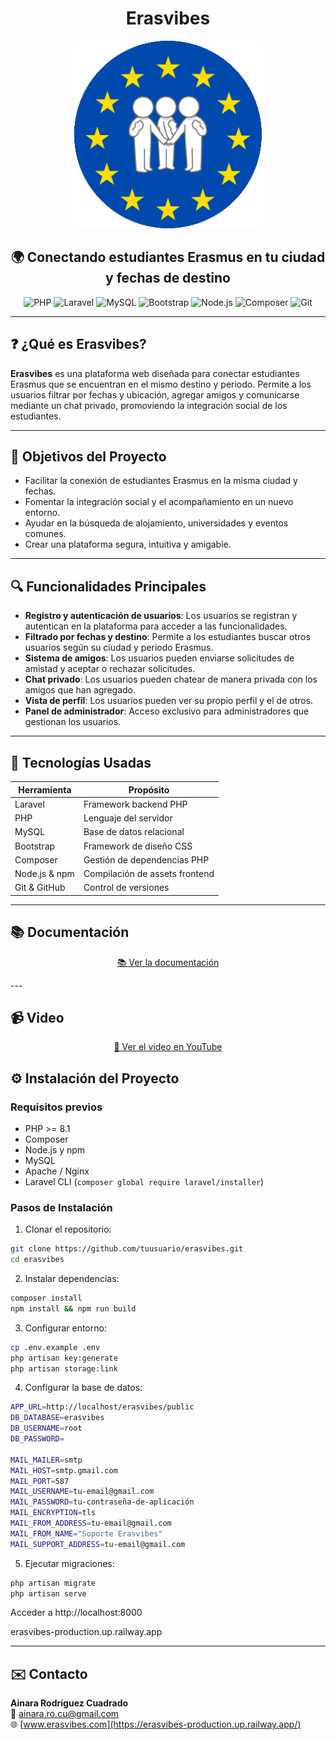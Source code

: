 <div align="center">
  <h1>Erasvibes</h1>
</div>

<div align="center">
  <img src="public/img/logo.png" alt="Erasvibes Logo" width="300" />
  <h2>🌍 Conectando estudiantes Erasmus en tu ciudad y fechas de destino</h2>
  
  <div>
    <img src="https://img.shields.io/badge/PHP-8.3-777BB4?style=for-the-badge&logo=php&logoColor=white" alt="PHP" />
    <img src="https://img.shields.io/badge/Laravel-11.x-FF2D20?style=for-the-badge&logo=laravel&logoColor=white" alt="Laravel" />
    <img src="https://img.shields.io/badge/MySQL-8.0-4479A1?style=for-the-badge&logo=mysql&logoColor=white" alt="MySQL" />
    <img src="https://img.shields.io/badge/Bootstrap-5-7952B3?style=for-the-badge&logo=bootstrap&logoColor=white" alt="Bootstrap" />
    <img src="https://img.shields.io/badge/Node.js-18.x-339933?style=for-the-badge&logo=node.js&logoColor=white" alt="Node.js" />
    <img src="https://img.shields.io/badge/Composer-2.x-885630?style=for-the-badge&logo=composer&logoColor=white" alt="Composer" />
    <img src="https://img.shields.io/badge/Git-F05032?style=for-the-badge&logo=git&logoColor=white" alt="Git" />
  </div>
</div>

---

## ❓ ¿Qué es Erasvibes?

**Erasvibes** es una plataforma web diseñada para conectar estudiantes Erasmus que se encuentran en el mismo destino y periodo. Permite a los usuarios filtrar por fechas y ubicación, agregar amigos y comunicarse mediante un chat privado, promoviendo la integración social de los estudiantes.

---

## 🎯 Objetivos del Proyecto

- Facilitar la conexión de estudiantes Erasmus en la misma ciudad y fechas.
- Fomentar la integración social y el acompañamiento en un nuevo entorno.
- Ayudar en la búsqueda de alojamiento, universidades y eventos comunes.
- Crear una plataforma segura, intuitiva y amigable.

---

## 🔍 Funcionalidades Principales

- **Registro y autenticación de usuarios**: Los usuarios se registran y autentican en la plataforma para acceder a las funcionalidades.
- **Filtrado por fechas y destino**: Permite a los estudiantes buscar otros usuarios según su ciudad y periodo Erasmus.
- **Sistema de amigos**: Los usuarios pueden enviarse solicitudes de amistad y aceptar o rechazar solicitudes.
- **Chat privado**: Los usuarios pueden chatear de manera privada con los amigos que han agregado.
- **Vista de perfil**: Los usuarios pueden ver su propio perfil y el de otros.
- **Panel de administrador**: Acceso exclusivo para administradores que gestionan los usuarios.

---

## 🧰 Tecnologías Usadas

| Herramienta        | Propósito                        |
|--------------------|----------------------------------|
| Laravel            | Framework backend PHP            |
| PHP                | Lenguaje del servidor            |
| MySQL              | Base de datos relacional         |
| Bootstrap          | Framework de diseño CSS          |
| Composer           | Gestión de dependencias PHP      |
| Node.js & npm      | Compilación de assets frontend   |
| Git & GitHub       | Control de versiones             |

---

## 📚 Documentación

<div align="center">
  <a href="https://drive.google.com/drive/folders/1W2UPfxio47uYZSii2hmRdvBXqXjt85Jp?usp=sharing " target="_blank">
    <p>📚 Ver la documentación</p>
  </a>
</div>
---

## 📹 Video

<div align="center">
  <a href="https://youtu.be/0wy_rNi8s8Q " target="_blank">
    <p>🎥 Ver el video en YouTube</p>
  </a>
</div>

## ⚙️ Instalación del Proyecto

### Requisitos previos

- PHP >= 8.1
- Composer
- Node.js y npm
- MySQL
- Apache / Nginx
- Laravel CLI (`composer global require laravel/installer`)

### Pasos de Instalación

1. Clonar el repositorio:

```bash
git clone https://github.com/tuusuario/erasvibes.git
cd erasvibes
```

2. Instalar dependencias:

```bash
composer install
npm install && npm run build
```

3. Configurar entorno:

```bash
cp .env.example .env
php artisan key:generate
php artisan storage:link
```

4. Configurar la base de datos:
``` bash 
APP_URL=http://localhost/erasvibes/public
DB_DATABASE=erasvibes
DB_USERNAME=root
DB_PASSWORD=

MAIL_MAILER=smtp
MAIL_HOST=smtp.gmail.com
MAIL_PORT=587
MAIL_USERNAME=tu-email@gmail.com
MAIL_PASSWORD=tu-contraseña-de-aplicación
MAIL_ENCRYPTION=tls
MAIL_FROM_ADDRESS=tu-email@gmail.com
MAIL_FROM_NAME="Soporte Erasvibes"
MAIL_SUPPORT_ADDRESS=tu-email@gmail.com
```

5. Ejecutar migraciones:
```bash
php artisan migrate
php artisan serve
```

Acceder a http://localhost:8000

erasvibes-production.up.railway.app


---

## ✉️ Contacto

**Ainara Rodriguez Cuadrado**  
📧 [ainara.ro.cu@gmail.com](mailto:ainara.ro.cu@@gmail.com)  
🌐 [www.erasvibes.com](https://erasvibes-production.up.railway.app/)